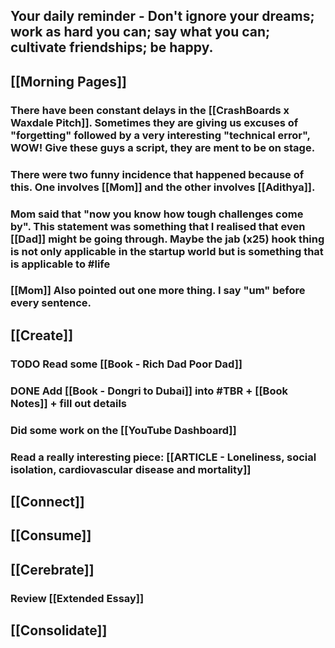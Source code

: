 ## Your daily reminder - Don't ignore your dreams; work as hard you can; say what you can; cultivate friendships; be happy.
## [[Morning Pages]]
### There have been constant delays in the [[CrashBoards x Waxdale Pitch]]. Sometimes they are giving us excuses of "forgetting" followed by a very interesting "technical error", WOW! Give these guys a script, they are ment to be on stage.
### There were two funny incidence that happened because of this. One involves [[Mom]] and the other involves [[Adithya]].
### Mom said that "now you know how tough challenges come by". This statement was something that I realised that even [[Dad]] might be going through. Maybe the jab (x25) hook thing is not only applicable in the startup world but is something that is applicable to #life
### [[Mom]] Also pointed out one more thing. I say "um" before every sentence.
## [[Create]]
### TODO Read some [[Book - Rich Dad Poor Dad]]
### DONE Add [[Book - Dongri to Dubai]] into #TBR + [[Book Notes]] + fill out details
### Did some work on the [[YouTube Dashboard]]
### Read a really interesting piece: [[ARTICLE - Loneliness, social isolation, cardiovascular disease and mortality]]
## [[Connect]]
## [[Consume]]
## [[Cerebrate]]
### Review [[Extended Essay]]
## [[Consolidate]]
